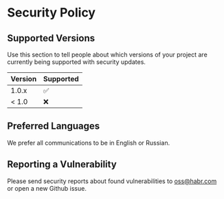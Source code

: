 # Security Policy

## Supported Versions

Use this section to tell people about which versions of your project are
currently being supported with security updates.

| Version | Supported          |
| ------- | ------------------ |
| 1.0.x   | :white_check_mark: |
| < 1.0   | :x:                |

## Preferred Languages

We prefer all communications to be in English or Russian.

## Reporting a Vulnerability

Please send security reports about found vulnerabilities to [oss@habr.com](oss@habr.com) 
or open a new Github issue.
